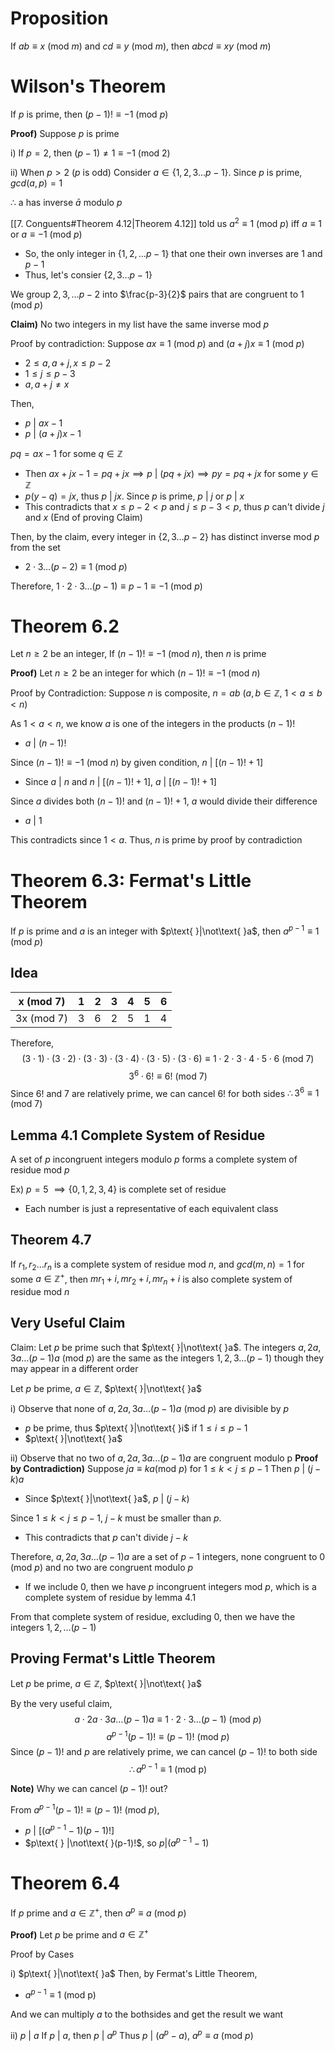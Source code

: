 # Proposition
If $ab\equiv x\text{ (mod }m)$ and $cd\equiv y\text{ (mod }m)$, then $abcd\equiv xy\text{ (mod }m)$

# Wilson's Theorem
If $p$ is prime, then $(p-1)!\equiv -1\text{ (mod }p)$

**Proof)**
Suppose $p$ is prime

i) If $p=2$, then $(p-1)\neq 1\equiv -1 \text{ (mod }2)$

ii) When $p>2$ ($p$ is odd)
Consider $a\in\{1,2,3\dots p-1\}$. Since $p$ is prime, $gcd(a,p)=1$

$\therefore$ a has inverse $\bar{a}$ modulo $p$

[[7. Conguents#Theorem 4.12|Theorem 4.12]]  told us $a^{2}\equiv 1 \text{ (mod }p)$ iff $a\equiv 1$ or $a\equiv -1 \text{ (mod }p)$
- So, the only integer in $\{1,2,\dots p-1\}$ that one their own inverses are 1 and $p-1$
- Thus, let's consier $\{2,3\dots p-1\}$

We group $2,3,\dots p-2$ into $\frac{p-3}{2}$ pairs that are congruent to $1\text{ (mod }p)$

**Claim)** No two integers in my list have the same inverse mod $p$

Proof by contradiction: Suppose $ax\equiv 1\text{ (mod }p)$ and $(a+j)x\equiv 1\text{ (mod }p)$
- $2\leq a,a+j, x\leq p-2$
- $1\leq j\leq p-3$
- $a,a+j\neq x$

Then,
- $p\text{ | }ax-1$
- $p\text{ | }(a+j)x-1$

$pq=ax-1$ for some $q\in \mathbb{Z}$
- Then $ax+jx-1=pq+jx \implies p\text{ | }(pq+jx) \implies py=pq+jx$ for some $y\in\mathbb{Z}$
- $p(y-q)=jx$, thus $p\text{ | }jx$. Since $p$ is prime, $p\text{ | }j$ or $p\text{ | }x$
- This contradicts that $x\leq p-2<p$ and $j\leq p-3<p$, thus $p$ can't divide $j$ and $x$
(End of proving Claim)

Then, by the claim, every integer in $\{2,3\dots p-2\}$ has distinct inverse mod $p$ from the set
- $2\cdot 3\dots(p-2)\equiv 1\text{ (mod }p)$

Therefore, $1\cdot 2\cdot 3\dots(p-1)\equiv p-1\equiv -1\text{ (mod }p)$

# Theorem 6.2
Let $n\geq 2$ be an integer, If $(n-1)!\equiv -1\text{ (mod }n)$, then $n$ is prime

**Proof)**
Let $n\geq{2}$ be an integer for which $(n-1)!\equiv -1\text{ (mod }n)$

Proof by Contradiction: Suppose $n$ is composite, $n=ab\text{ }(a,b\in\mathbb{Z}\text{, }1<a\leq b<n)$

As $1<a<n$, we know $a$ is one of the integers in the products $(n-1)!$
- $a\text{ | }(n-1)!$ 

Since $(n-1)!\equiv -1 \text{ (mod }n)$ by given condition, $n\text{ | }[(n-1)!+1]$
- Since $a\text{ | }n$ and $n\text{ | }[(n-1)!+1]$, $a\text{ | }[(n-1)!+1]$

Since $a$ divides both $(n-1)!$ and $(n-1)!+1$, $a$ would divide their difference
- $a\text{ | }1$

This contradicts since $1<a$. Thus, $n$ is prime by proof by contradiction

# Theorem 6.3: Fermat's Little Theorem
If $p$ is prime and $a$ is an integer with $p\text{ }|\not\text{ }a$, then $a^{p-1}\equiv 1 \text{ (mod }p)$

## Idea
| x (mod 7)  | 1   | 2   | 3   | 4   | 5   | 6   |
| ---------- | --- | --- | --- | --- | --- | --- |
| 3x (mod 7) | 3   | 6   | 2   | 5   | 1   | 4   |
Therefore,
$$(3\cdot 1)\cdot(3\cdot 2)\cdot(3\cdot 3)\cdot(3\cdot 4)\cdot(3\cdot 5)\cdot(3\cdot 6)\equiv 1\cdot2 \cdot 3\cdot 4 \cdot5\cdot 6\text{ (mod }7)$$
$$3^{6}\cdot 6!\equiv 6! \text{ (mod }7)$$
Since $6!$ and 7 are relatively prime, we can cancel $6!$ for both sides
$\therefore 3^{6}\equiv 1\text{ (mod }7)$

## Lemma 4.1 Complete System of Residue
A set of $p$ incongruent integers modulo $p$ forms a complete system of residue mod $p$

Ex) $p=5$ $\implies \{0,1,2,3,4\}$ is complete set of residue
- Each number is just a representative of each equivalent class

## Theorem 4.7
If $r_{1}, r_{2}\dots r_{n}$ is a complete system of residue mod $n$, and $gcd(m,n)=1$ for some $a\in\mathbb{Z}^{+}$, then $mr_{1}+i, mr_{2}+i, mr_{n}+i$ is also complete system of residue mod $n$

## Very Useful Claim
Claim: Let $p$ be prime such that $p\text{ }|\not\text{ }a$. The integers $a, 2a, 3a\dots(p-1)a \text{ (mod }p)$ are the same as the integers $1,2,3\dots(p-1)$ though they may appear in a different order

Let $p$ be prime, $a\in\mathbb{Z}$, $p\text{ }|\not\text{ }a$

i)
Observe that none of $a, 2a, 3a\dots(p-1)a \text{ (mod }p)$ are divisible by $p$
- $p$ be prime, thus $p\text{ }|\not\text{ }i$ if $1\leq i\leq p-1$ 
- $p\text{ }|\not\text{ }a$

ii)
Observe that no two of $a, 2a, 3a\dots(p-1)a$ are congruent modulo p
**Proof by Contradiction)**
Suppose $ja\equiv ka(\text{mod }p)$ for $1\leq k<j\leq p-1$ 
Then $p\text{ | }(j-k)a$
- Since $p\text{ }|\not\text{ }a$, $p\text{ | }(j-k)$

Since $1\leq k<j\leq p-1$, $j-k$ must be smaller than $p$.
- This contradicts that $p$ can't divide $j-k$

Therefore, $a, 2a, 3a\dots(p-1)a$ are a set of $p-1$ integers, none congruent to $0\text{ (mod }p)$ and no two are congruent modulo $p$
- If we include 0, then we have $p$ incongruent integers $\text{mod }p$, which is a complete system of residue by lemma 4.1

From that complete system of residue, excluding 0, then we have the integers $1,2,\dots(p-1)$

## Proving Fermat's Little Theorem
Let $p$ be prime, $a\in\mathbb{Z}$, $p\text{ }|\not\text{ }a$

By the very useful claim, 
$$a\cdot 2a\cdot 3a \dots(p-1)a\equiv 1\cdot 2\cdot 3 \dots(p-1)\text{ (mod }p)$$
$$a^{p-1}(p-1)!\equiv (p-1)!\text{ (mod }p)$$
Since $(p-1)!$ and $p$ are relatively prime, we can cancel $(p-1)!$ to both side
$$\therefore a^{p-1}\equiv 1\text{ (mod p})$$

**Note)**
Why we can cancel $(p-1)!$ out?

From $a^{p-1}(p-1)!\equiv (p-1)!\text{ (mod }p)$, 
- $p\text{ | }[(a^{p-1}-1)(p-1)!]$
- $p\text{ } |\not\text{ }(p-1)!$, so $p|(a^{p-1}-1)$

# Theorem 6.4
If $p$ prime and $a\in\mathbb{Z}^{+}$, then $a^{p}\equiv a\text{ (mod }p)$

**Proof)**
Let $p$ be prime and $a\in\mathbb{Z}^{+}$

Proof by Cases

i) $p\text{ }|\not\text{ }a$
Then, by Fermat's Little Theorem,
- $a^{p-1}\equiv 1\text{ (mod p})$

And we can multiply $a$ to the bothsides and get the result we want

ii) $p\text{ | }a$
If $p \text{ | } a$, then $p\text{ | }a^p$
Thus $p\text{ | }(a^{p}-a)$, $a^{p}\equiv a\text{ (mod }p)$
